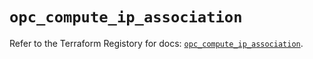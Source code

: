 # `opc_compute_ip_association`

Refer to the Terraform Registory for docs: [`opc_compute_ip_association`](https://registry.terraform.io/providers/hashicorp/opc/1.4.1/docs/resources/compute_ip_association).
